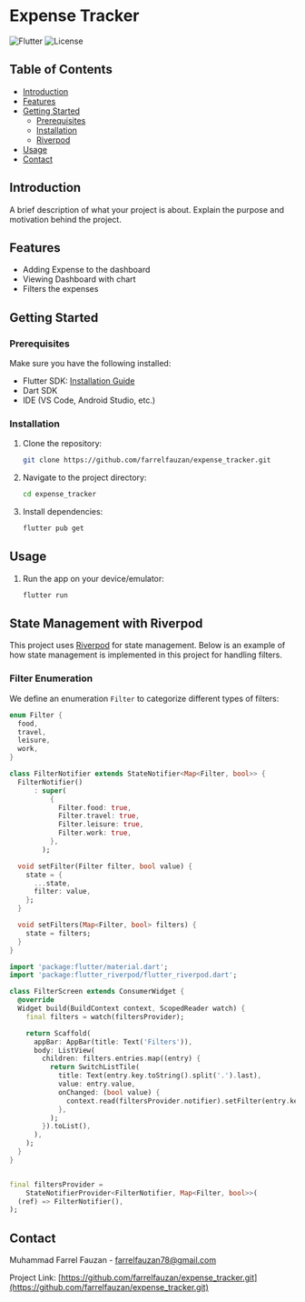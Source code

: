 # Expense Tracker

![Flutter](https://img.shields.io/badge/Flutter-v1.0-blue) ![License](https://img.shields.io/badge/license-MIT-green)

## Table of Contents
- [Introduction](#introduction)
- [Features](#features)
- [Getting Started](#getting-started)
  - [Prerequisites](#prerequisites)
  - [Installation](#installation)
  - [Riverpod](#Riverpod)
- [Usage](#usage)
- [Contact](#contact)

## Introduction
A brief description of what your project is about. Explain the purpose and motivation behind the project.

## Features
- Adding Expense to the dashboard
- Viewing Dashboard with chart
- Filters the expenses

## Getting Started

### Prerequisites
Make sure you have the following installed:
- Flutter SDK: [Installation Guide](https://flutter.dev/docs/get-started/install)
- Dart SDK
- IDE (VS Code, Android Studio, etc.)

### Installation
1. Clone the repository:
    ```bash
    git clone https://github.com/farrelfauzan/expense_tracker.git
    ```
2. Navigate to the project directory:
    ```bash
    cd expense_tracker
    ```
3. Install dependencies:
    ```bash
    flutter pub get
    ```

## Usage
1. Run the app on your device/emulator:
    ```bash
    flutter run
    ```

## State Management with Riverpod

This project uses [Riverpod](https://riverpod.dev/) for state management. Below is an example of how state management is implemented in this project for handling filters.

### Filter Enumeration

We define an enumeration `Filter` to categorize different types of filters:
```dart
enum Filter {
  food,
  travel,
  leisure,
  work,
}

class FilterNotifier extends StateNotifier<Map<Filter, bool>> {
  FilterNotifier()
      : super(
          {
            Filter.food: true,
            Filter.travel: true,
            Filter.leisure: true,
            Filter.work: true,
          },
        );

  void setFilter(Filter filter, bool value) {
    state = {
      ...state,
      filter: value,
    };
  }

  void setFilters(Map<Filter, bool> filters) {
    state = filters;
  }
}

import 'package:flutter/material.dart';
import 'package:flutter_riverpod/flutter_riverpod.dart';

class FilterScreen extends ConsumerWidget {
  @override
  Widget build(BuildContext context, ScopedReader watch) {
    final filters = watch(filtersProvider);

    return Scaffold(
      appBar: AppBar(title: Text('Filters')),
      body: ListView(
        children: filters.entries.map((entry) {
          return SwitchListTile(
            title: Text(entry.key.toString().split('.').last),
            value: entry.value,
            onChanged: (bool value) {
              context.read(filtersProvider.notifier).setFilter(entry.key, value);
            },
          );
        }).toList(),
      ),
    );
  }
}


final filtersProvider =
    StateNotifierProvider<FilterNotifier, Map<Filter, bool>>(
  (ref) => FilterNotifier(),
);

```


## Contact
Muhammad Farrel Fauzan - [farrelfauzan78@gmail.com](mailto:farrelfauzan78@gmail.com)

Project Link: [https://github.com/farrelfauzan/expense_tracker.git](https://github.com/farrelfauzan/expense_tracker.git)
